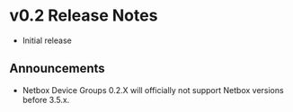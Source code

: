 # v0.2 Release Notes

- Initial release

## Announcements

- Netbox Device Groups 0.2.X will officially not support Netbox versions before 3.5.x.
